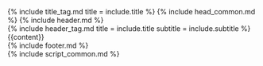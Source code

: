 <html>
    <head>
        {% include title_tag.md title = include.title  %}
        {% include head_common.md %}
    </head>
    <body class="is-preload">
        {% include header.md %}
        <main id="wrapper" class="divided">
            <section class="wrapper style1 align-center">
                <div class="inner">
                    {% include header_tag.md title = include.title subtitle = include.subtitle %}
                    <div class="index align-left"> {{content}} </div>
                </div>
            </section>
            {% include footer.md %}
        </main>
        {% include script_common.md %}
    </body>
</html>
